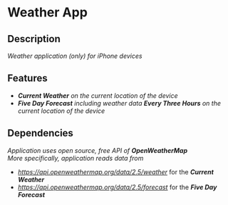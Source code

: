 # Weather App
 
 ## Description
 *Weather application (only) for iPhone devices*
 ## Features
 - ***Current Weather*** *on the current location of the device*
 - ***Five Day Forecast*** *including weather data* ***Every Three Hours*** *on the current location of the device*
 ## Dependencies
 *Application uses open source, free API of ***OpenWeatherMap****  
 *More specifically, application reads data from*
 - *https://api.openweathermap.org/data/2.5/weather* for the ***Current Weather***
 - *https://api.openweathermap.org/data/2.5/forecast* for the ***Five Day Forecast***
 
 
